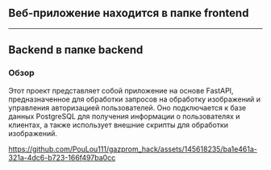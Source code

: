 ## Веб-приложение находится в папке frontend
---
## Backend в папке backend

### Обзор
Этот проект представляет собой приложение на основе FastAPI, предназначенное для обработки запросов на обработку изображений и управления авторизацией пользователей. Оно подключается к базе данных PostgreSQL для получения информации о пользователях и клиентах, а также использует внешние скрипты для обработки изображений.

https://github.com/PouLou111/gazprom_hack/assets/145618235/ba1e461a-321a-4dc6-b723-166f497ba0cc

